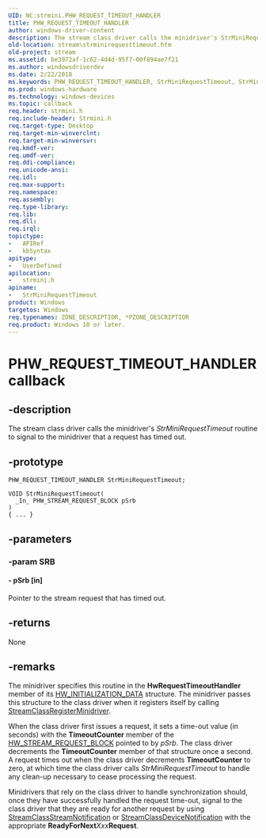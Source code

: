 ```yaml
---
UID: NC:strmini.PHW_REQUEST_TIMEOUT_HANDLER
title: PHW_REQUEST_TIMEOUT_HANDLER
author: windows-driver-content
description: The stream class driver calls the minidriver's StrMiniRequestTimeout routine to signal to the minidriver that a request has timed out.
old-location: stream\strminirequesttimeout.htm
old-project: stream
ms.assetid: be3972af-1c62-4d4d-95f7-00f894ae7f21
ms.author: windowsdriverdev
ms.date: 2/22/2018
ms.keywords: PHW_REQUEST_TIMEOUT_HANDLER, StrMiniRequestTimeout, StrMiniRequestTimeout routine [Streaming Media Devices], stream.strminirequesttimeout, strmini-routines_74b67060-d244-452f-a5a5-217fd4c65614.xml, strmini/StrMiniRequestTimeout
ms.prod: windows-hardware
ms.technology: windows-devices
ms.topic: callback
req.header: strmini.h
req.include-header: Strmini.h
req.target-type: Desktop
req.target-min-winverclnt: 
req.target-min-winversvr: 
req.kmdf-ver: 
req.umdf-ver: 
req.ddi-compliance: 
req.unicode-ansi: 
req.idl: 
req.max-support: 
req.namespace: 
req.assembly: 
req.type-library: 
req.lib: 
req.dll: 
req.irql: 
topictype:
-	APIRef
-	kbSyntax
apitype:
-	UserDefined
apilocation:
-	strmini.h
apiname:
-	StrMiniRequestTimeout
product: Windows
targetos: Windows
req.typenames: ZONE_DESCRIPTIOR, *PZONE_DESCRIPTIOR
req.product: Windows 10 or later.
---
```


# PHW_REQUEST_TIMEOUT_HANDLER callback


## -description


The stream class driver calls the minidriver's <i>StrMiniRequestTimeout</i> routine to signal to the minidriver that a request has timed out.


## -prototype


````
PHW_REQUEST_TIMEOUT_HANDLER StrMiniRequestTimeout;

VOID StrMiniRequestTimeout(
  _In_ PHW_STREAM_REQUEST_BLOCK pSrb
)
{ ... }
````


## -parameters




### -param SRB








#### - pSrb [in]

Pointer to the stream request that has timed out.


## -returns



None




## -remarks



The minidriver specifies this routine in the <b>HwRequestTimeoutHandler</b> member of its <a href="..\storport\ns-storport-_hw_initialization_data.md">HW_INITIALIZATION_DATA</a> structure. The minidriver passes this structure to the class driver when it registers itself by calling <a href="https://msdn.microsoft.com/library/windows/hardware/ff568263">StreamClassRegisterMinidriver</a>.

When the class driver first issues a request, it sets a time-out value (in seconds) with the <b>TimeoutCounter</b> member of the <a href="..\strmini\ns-strmini-_hw_stream_request_block.md">HW_STREAM_REQUEST_BLOCK</a> pointed to by <i>pSrb</i>. The class driver decrements the <b>TimeoutCounter</b> member of that structure once a second. A request times out when the class driver decrements <b>TimeoutCounter</b> to zero, at which time the class driver calls <i>StrMiniRequestTimeout</i> to handle any clean-up necessary to cease processing the request.

Minidrivers that rely on the class driver to handle synchronization should, once they have successfully handled the request time-out, signal to the class driver that they are ready for another request by using <a href="..\strmini\nf-strmini-streamclassstreamnotification.md">StreamClassStreamNotification</a> or <a href="..\strmini\nf-strmini-streamclassdevicenotification.md">StreamClassDeviceNotification</a> with the appropriate <b>ReadyForNext</b><i>Xxx</i><b>Request</b>.



